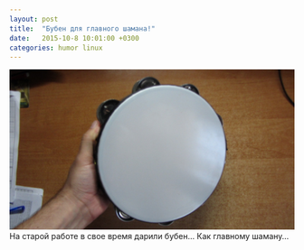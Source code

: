 ```yaml
---
layout: post
title:  "Бубен для главного шамана!"
date:   2015-10-8 10:01:00 +0300
categories: humor linux
---
```

![Шаманский бубен](/images/tumblr_nvqnvwKJIt1uh3r1eo1_1280.jpg)
На старой работе в свое время дарили бубен… Как главному шаману…
